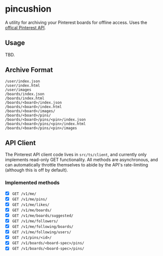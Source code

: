 # pincushion

A utility for archiving your Pinterest boards for offline access. Uses
the [offical Pinterest API](https://developers.pinterest.com/docs/getting-started/introduction/).

## Usage

TBD.

## Archive Format

```
/user/index.json
/user/index.html
/user/images
/boards/index.json
/boards/index.html
/boards/<board>/index.json
/boards/<board>/index.html
/boards/<board>/images/
/boards/<board>/pins/
/boards/<board>/pins/<pin>/index.json
/boards/<board>/pins/<pin>/index.html
/boards/<board>/pins/<pin>/images
```

## API Client

The Pinterest API client code lives in `src/ts/client`, and currently
only implements read-only GET functionality. All methods are
asynchronous, and can automatically throttle themselves to abide by
the API's rate-limiting (although this is off by default).

### Implemented methods

* [x] `GET /v1/me/`
* [x] `GET /v1/me/pins/`
* [x] `GET /v1/me/likes/`
* [x] `GET /v1/me/boards/`
* [x] `GET /v1/me/boards/suggested/`
* [x] `GET /v1/me/followers/`
* [x] `GET /v1/me/following/boards/`
* [x] `GET /v1/me/following/users/`
* [x] `GET /v1/pins/<id>/`
* [x] `GET /v1/boards/<board-spec>/pins/`
* [x] `GET /v1/boards/<board-spec>/pins/`
